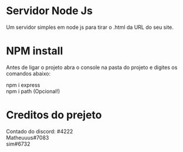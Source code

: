 # Servidor Node Js
Um servidor simples em node js para tirar o .html da URL do seu site.

# NPM install
Antes de ligar o projeto abra o console na pasta do projeto e digites os comandos abaixo:

npm i express<br>npm i path (Opcional!)

# Creditos do prejeto

Contado do discord:
<Mailo/>#4222<br>Matheuuus#7083<br>sim#6732
